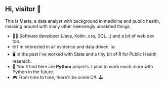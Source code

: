 ## Hi, visitor 👋

This is Marta, a data analyst with background in medicine and public health, messing around with many other seemengly unrelated things.
- :woman_technologist: Software developer (Java, Kotlin, css, SQL...) and a bit of web dev too.
- 🤓 I'm interested in all evidence and data driven. 📊
- 🖥️ In the past I've worked with Stata and a tiny bit of R for Public Health research.
- 🐍 You'll find here are **Python** projects. I plan to work much more with Python in the future.
- 🎮 From time to time, there'll be some C#. 🕹️
